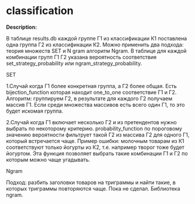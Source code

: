 # classification

**Description:**

В таблице results.db каждой группе Г1 из классификации К1 поставлена одна группа Г2 из классификации К2. 
Можно применить два подхода: теория множеств SET и N gram алгоритм Ngram. В таблице для каждой комбинации групп Г1 Г2
указана вероятность соответствия set_strategy_probability или ngram_strategy_probability.

SET

1.Случай когда Г1 более конкретная группа, а Г2 более общая.
Есть bijection_function которая находит one_to_one соответствие Г1 и Г2.  Алгоритм: группируем Г2, в результате для каждого Г2 получаем массив Г1.
Если среди множества массивов есть всего один Г1, то это будет искомая группа. 

2.Случай когда Г1 включает несколько Г2 и из претендентов нужно выбрать по некоторому критерию.
probability_function по пороговому значению вероятности фильтрует такой Г2 из массива Г2 для одного Г1,
который встречается чаще. Пример ошибки: молочным товарам из К1 соответствуют только йогурты из К2, т.е. 
например творог тоже будет йогуртом. Эта функция позволяет выбрать такие комбинации Г1 и Г2 по которым 
можно чаще угадывать. 

Ngram

Подход: разбить заголовки товаров на триграммы и найти такие, в которых триграммы повторяются чаще. Пока не сделал.
Библиотека ngram.
